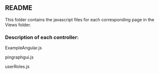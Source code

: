 ## README
This folder contains the javascript files for each corresponding page in the Views folder. 

### Description of each controller:

ExampleAngular.js

pingraphgui.js

userRoles.js

